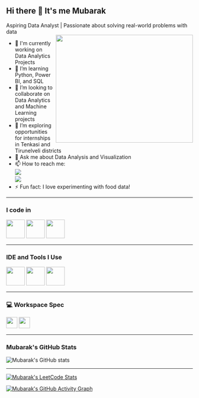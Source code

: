## Hi there 👋 It's me Mubarak

Aspiring Data Analyst | Passionate about solving real-world problems with data  
<img align="right" width="370" height="290" src="[https://github.com/Mubarak-04/gethub_ex_1/blob/img-pro/prof_gif.gif]" />

- 🔭 I'm currently working on Data Analytics Projects
- 🌱 I’m learning Python, Power BI, and SQL
- 👯 I’m looking to collaborate on Data Analytics and Machine Learning projects
- 🤔 I’m exploring opportunities for internships in Tenkasi and Tirunelveli districts
- 💬 Ask me about Data Analysis and Visualization
- 📫 How to reach me:  
[<img src="https://img.shields.io/badge/Twitter-1DA1F2?style=for-the-badge&logo=twitter&logoColor=white" />](https://twitter.com/YOUR_TWITTER_HANDLE)  
[<img src="https://img.shields.io/badge/LinkedIn-0077B5?style=for-the-badge&logo=linkedin&logoColor=white" />](https://www.linkedin.com/in/https://linkedin.com/in/md-mubarak/)  
- ⚡ Fun fact: I love experimenting with food data!  

---

### I code in
<img height="50" width="50" src="https://img.icons8.com/color/48/000000/python.png" />  
<img height="50" width="50" src="https://img.icons8.com/color/48/000000/sql.png" />  
<img height="50" width="50" src="https://img.icons8.com/color/48/000000/power-bi.png" />  

---

### IDE and Tools I Use
<img height="50" width="50" src="https://img.icons8.com/color/48/000000/visual-studio-code-2019.png" />  
<img height="50" width="50" src="https://img.icons8.com/color/48/000000/anaconda.png" />  
<img height="50" width="50" src="https://img.icons8.com/color/48/000000/tableau-software.png" />  

---

### 💻 Workspace Spec
<img height="30" src="https://img.shields.io/badge/Processor-Intel_i5-ED1C24?style=for-the-badge&logo=intel&logoColor=white" />  
<img height="30" src="https://img.shields.io/badge/GPU-NVIDIA_GTX1650-76B900?style=for-the-badge&logo=nvidia&logoColor=white" />  

---

### Mubarak's GitHub Stats
![Mubarak's GitHub stats](https://github-readme-stats.vercel.app/api?username=YOUR_GITHUB_USERNAME&theme=dark&show_icons=true&&hide=issues,contribs)

---

[![Mubarak's LeetCode Stats](https://leetcard.jacoblin.cool/YOUR_LEETCODE_USERNAME?ext=contest&theme=dark)](https://leetcode.com/YOUR_LEETCODE_USERNAME/)

[![Mubarak's GitHub Activity Graph](https://github-readme-activity-graph.vercel.app/graph?username=YOUR_GITHUB_USERNAME&bg_color=000000&color=ffffff&line=51f565&point=ffffff&area=true&hide_border=true)](https://github.com/ashutosh00710/github-readme-activity-graph)
